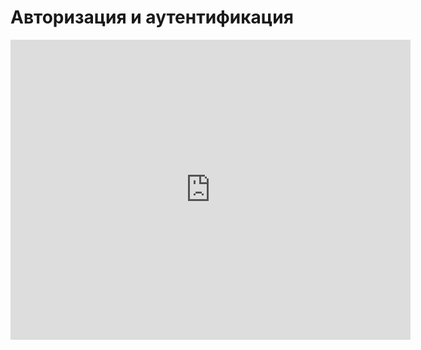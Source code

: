 # Авторизация и аутентификация
<iframe width="640" height="480" src="https://www.youtube.com/embed/pyG_hkaVfDc?list=PLU-TUGRFxOHhtOe_VW9yjW4dqCOG53UJX" frameborder="0" allowfullscreen></iframe>
